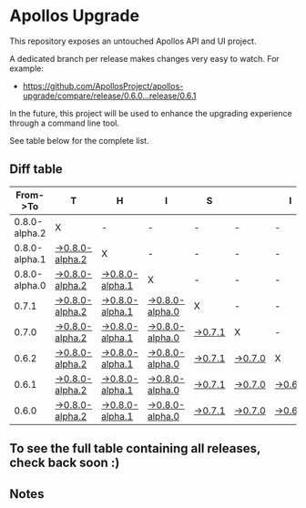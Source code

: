 # Apollos Upgrade

This repository exposes an untouched Apollos API and UI project.

A dedicated branch per release makes changes very easy
to watch. For example:

* https://github.com/ApollosProject/apollos-upgrade/compare/release/0.6.0...release/0.6.1

In the future, this project will be used to enhance the upgrading experience through a command line tool.

See table below for the complete list.

## Diff table

| From->To      | T                                                                                                                         | H                                                                                                                         | I                                                                                                                 | S                                                                                                 |                                                                                                   | I                                                                                                 | S                                                                                                 |     | C   | O   | O   | L   |
| ------------- | ------------------------------------------------------------------------------------------------------------------------- | ------------------------------------------------------------------------------------------------------------------------- | ----------------------------------------------------------------------------------------------------------------- | ------------------------------------------------------------------------------------------------- | ------------------------------------------------------------------------------------------------- | ------------------------------------------------------------------------------------------------- | ------------------------------------------------------------------------------------------------- | --- | --- | --- | --- | --- |
| 0.8.0-alpha.2 | X                                                                                                                         | -                                                                                                                         | -                                                                                                                 | -                                                                                                 | -                                                                                                 | -                                                                                                 | -                                                                                                 | -   |     |     |     |     |
| 0.8.0-alpha.1 | [->0.8.0-alpha.2](https://github.com/ApollosProject/apollos-upgrade/compare/release/0.8.0-alpha.1..release/0.8.0-alpha.2) | X                                                                                                                         | -                                                                                                                 | -                                                                                                 | -                                                                                                 | -                                                                                                 | -                                                                                                 | -   |     |     |     |     |
| 0.8.0-alpha.0 | [->0.8.0-alpha.2](https://github.com/ApollosProject/apollos-upgrade/compare/release/0.8.0-alpha.0..release/0.8.0-alpha.2) | [->0.8.0-alpha.1](https://github.com/ApollosProject/apollos-upgrade/compare/release/0.8.0-alpha.0..release/0.8.0-alpha.1) | X                                                                                                                 | -                                                                                                 | -                                                                                                 | -                                                                                                 | -                                                                                                 | -   |     |     |     |     |
| 0.7.1         | [->0.8.0-alpha.2](https://github.com/ApollosProject/apollos-upgrade/compare/release/0.7.1..release/0.8.0-alpha.2)         | [->0.8.0-alpha.1](https://github.com/ApollosProject/apollos-upgrade/compare/release/0.7.1..release/0.8.0-alpha.1)         | [->0.8.0-alpha.0](https://github.com/ApollosProject/apollos-upgrade/compare/release/0.7.1..release/0.8.0-alpha.0) | X                                                                                                 | -                                                                                                 | -                                                                                                 | -                                                                                                 | -   |     |     |     |     |
| 0.7.0         | [->0.8.0-alpha.2](https://github.com/ApollosProject/apollos-upgrade/compare/release/0.7.0..release/0.8.0-alpha.2)         | [->0.8.0-alpha.1](https://github.com/ApollosProject/apollos-upgrade/compare/release/0.7.0..release/0.8.0-alpha.1)         | [->0.8.0-alpha.0](https://github.com/ApollosProject/apollos-upgrade/compare/release/0.7.0..release/0.8.0-alpha.0) | [->0.7.1](https://github.com/ApollosProject/apollos-upgrade/compare/release/0.7.0..release/0.7.1) | X                                                                                                 | -                                                                                                 | -                                                                                                 | -   |     |     |     |     |
| 0.6.2         | [->0.8.0-alpha.2](https://github.com/ApollosProject/apollos-upgrade/compare/release/0.6.2..release/0.8.0-alpha.2)         | [->0.8.0-alpha.1](https://github.com/ApollosProject/apollos-upgrade/compare/release/0.6.2..release/0.8.0-alpha.1)         | [->0.8.0-alpha.0](https://github.com/ApollosProject/apollos-upgrade/compare/release/0.6.2..release/0.8.0-alpha.0) | [->0.7.1](https://github.com/ApollosProject/apollos-upgrade/compare/release/0.6.2..release/0.7.1) | [->0.7.0](https://github.com/ApollosProject/apollos-upgrade/compare/release/0.6.2..release/0.7.0) | X                                                                                                 | -                                                                                                 | -   |     |     |     |     |
| 0.6.1         | [->0.8.0-alpha.2](https://github.com/ApollosProject/apollos-upgrade/compare/release/0.6.1..release/0.8.0-alpha.2)         | [->0.8.0-alpha.1](https://github.com/ApollosProject/apollos-upgrade/compare/release/0.6.1..release/0.8.0-alpha.1)         | [->0.8.0-alpha.0](https://github.com/ApollosProject/apollos-upgrade/compare/release/0.6.1..release/0.8.0-alpha.0) | [->0.7.1](https://github.com/ApollosProject/apollos-upgrade/compare/release/0.6.1..release/0.7.1) | [->0.7.0](https://github.com/ApollosProject/apollos-upgrade/compare/release/0.6.1..release/0.7.0) | [->0.6.2](https://github.com/ApollosProject/apollos-upgrade/compare/release/0.6.1..release/0.6.2) | X                                                                                                 | -   |     |     |     |     |
| 0.6.0         | [->0.8.0-alpha.2](https://github.com/ApollosProject/apollos-upgrade/compare/release/0.6.0..release/0.8.0-alpha.2)         | [->0.8.0-alpha.1](https://github.com/ApollosProject/apollos-upgrade/compare/release/0.6.0..release/0.8.0-alpha.1)         | [->0.8.0-alpha.0](https://github.com/ApollosProject/apollos-upgrade/compare/release/0.6.0..release/0.8.0-alpha.0) | [->0.7.1](https://github.com/ApollosProject/apollos-upgrade/compare/release/0.6.0..release/0.7.1) | [->0.7.0](https://github.com/ApollosProject/apollos-upgrade/compare/release/0.6.0..release/0.7.0) | [->0.6.2](https://github.com/ApollosProject/apollos-upgrade/compare/release/0.6.0..release/0.6.2) | [->0.6.1](https://github.com/ApollosProject/apollos-upgrade/compare/release/0.6.0..release/0.6.1) | X   |     |     |     |     |

## To see the full table containing all releases, check back soon :)

## Notes
